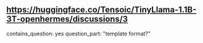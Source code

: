 ## https://huggingface.co/Tensoic/TinyLlama-1.1B-3T-openhermes/discussions/3

contains_question: yes
question_part: "template format?"